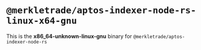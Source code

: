 # `@merkletrade/aptos-indexer-node-rs-linux-x64-gnu`

This is the **x86_64-unknown-linux-gnu** binary for `@merkletrade/aptos-indexer-node-rs`
